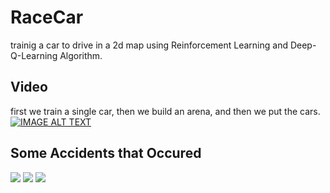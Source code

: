 # RaceCar
trainig a car to drive in a 2d map using Reinforcement Learning and Deep-Q-Learning Algorithm.

## Video
first we train a single car, then we build an arena, and then we put the cars.
[![IMAGE ALT TEXT](http://img.youtube.com/vi/jJ4bHmYzC0A/0.jpg)](http://www.youtube.com/watch?v=jJ4bHmYzC0A "Video Title")

## Some Accidents that Occured
![](https://media.giphy.com/media/mBScUOGlYbpgMzLOu3/giphy.gif)
![](https://media.giphy.com/media/Jqz4x1pKp4CPyDoJiM/giphy.gif)
![](https://media.giphy.com/media/KZLuyflrcMJo0FAgLg/giphy.gif)
